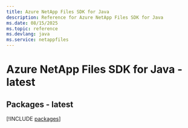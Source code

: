 ```yaml
---
title: Azure NetApp Files SDK for Java
description: Reference for Azure NetApp Files SDK for Java
ms.date: 08/15/2025
ms.topic: reference
ms.devlang: java
ms.service: netappfiles
---
```

# Azure NetApp Files SDK for Java - latest
## Packages - latest
[!INCLUDE [packages](netapp-files-index.md)]